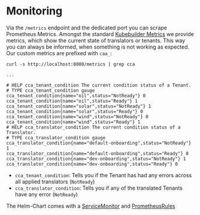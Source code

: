 # Monitoring

Via the `/metrics` endpoint and the dedicated port you can scrape Prometheus Metrics. Amongst the standard [Kubebuilder Metrics](https://book-v1.book.kubebuilder.io/beyond_basics/controller_metrics) we provide metrics, which show the current state of translators or tenants. This way you can always be informed, when something is not working as expected. Our custom metrics are prefixed with `caa_`:

```shell
curl -s http://localhost:8080/metrics | grep cca

...

# HELP cca_tenant_condition The current condition status of a Tenant.
# TYPE cca_tenant_condition gauge
cca_tenant_condition{name="oil",status="NotReady"} 0
cca_tenant_condition{name="oil",status="Ready"} 1
cca_tenant_condition{name="solar",status="NotReady"} 1
cca_tenant_condition{name="solar",status="Ready"} 0
cca_tenant_condition{name="wind",status="NotReady"} 0
cca_tenant_condition{name="wind",status="Ready"} 1
# HELP cca_translator_condition The current condition status of a Translator.
# TYPE cca_translator_condition gauge
cca_translator_condition{name="default-onboarding",status="NotReady"} 1
cca_translator_condition{name="default-onboarding",status="Ready"} 0
cca_translator_condition{name="dev-onboarding",status="NotReady"} 1
cca_translator_condition{name="dev-onboarding",status="Ready"} 0
```

* `cca_tenant_condition`: Tells you if the Tenant has had any errors across all applied translators (`NotReady`)
* `cca_translator_condition`: Tells you if any of the translated Tenants have any error (`NotReady`)

The Helm-Chart comes with a [ServiceMonitor](https://github.com/prometheus-operator/prometheus-operator/blob/main/Documentation/api.md#servicemonitor) and [PrometheusRules](https://github.com/prometheus-operator/prometheus-operator/blob/main/Documentation/api.md#monitoring.coreos.com/v1.PrometheusRule)
